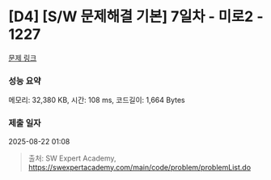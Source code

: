 # [D4] [S/W 문제해결 기본] 7일차 - 미로2 - 1227 

[문제 링크](https://swexpertacademy.com/main/code/problem/problemDetail.do?contestProbId=AV14wL9KAGkCFAYD) 

### 성능 요약

메모리: 32,380 KB, 시간: 108 ms, 코드길이: 1,664 Bytes

### 제출 일자

2025-08-22 01:08



> 출처: SW Expert Academy, https://swexpertacademy.com/main/code/problem/problemList.do